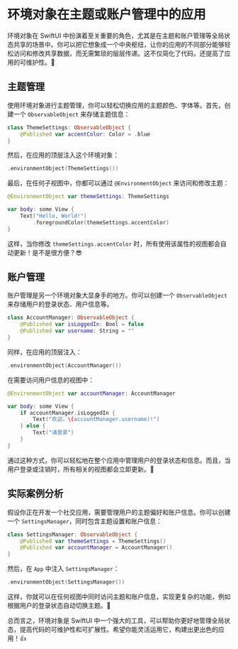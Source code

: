 ﻿# 环境对象在主题或账户管理中的应用

环境对象在 SwiftUI 中扮演着至关重要的角色，尤其是在主题和账户管理等全局状态共享的场景中。你可以把它想象成一个中央枢纽，让你的应用的不同部分能够轻松访问和修改共享数据，而无需繁琐的层层传递。这不仅简化了代码，还提高了应用的可维护性。🎉

## 主题管理

使用环境对象进行主题管理，你可以轻松切换应用的主题颜色、字体等。首先，创建一个 `ObservableObject` 来存储主题信息：

```swift
class ThemeSettings: ObservableObject {
    @Published var accentColor: Color = .blue
}
```

然后，在应用的顶层注入这个环境对象：

```swift
.environmentObject(ThemeSettings())
```

最后，在任何子视图中，你都可以通过 `@EnvironmentObject` 来访问和修改主题：

```swift
@EnvironmentObject var themeSettings: ThemeSettings

var body: some View {
    Text("Hello, World!")
        .foregroundColor(themeSettings.accentColor)
}
```

这样，当你修改 `themeSettings.accentColor` 时，所有使用该属性的视图都会自动更新！是不是很方便？😎

## 账户管理

账户管理是另一个环境对象大显身手的地方。你可以创建一个 `ObservableObject` 来存储用户的登录状态、用户信息等。

```swift
class AccountManager: ObservableObject {
    @Published var isLoggedIn: Bool = false
    @Published var username: String = ""
}
```

同样，在应用的顶层注入：

```swift
.environmentObject(AccountManager())
```

在需要访问用户信息的视图中：

```swift
@EnvironmentObject var accountManager: AccountManager

var body: some View {
    if accountManager.isLoggedIn {
        Text("欢迎，\(accountManager.username)!")
    } else {
        Text("请登录")
    }
}
```

通过这种方式，你可以轻松地在整个应用中管理用户的登录状态和信息。而且，当用户登录或注销时，所有相关的视图都会立即更新。🚀

## 实际案例分析

假设你正在开发一个社交应用，需要管理用户的主题偏好和账户信息。你可以创建一个 `SettingsManager`，同时包含主题设置和账户信息：

```swift
class SettingsManager: ObservableObject {
    @Published var themeSettings = ThemeSettings()
    @Published var accountManager = AccountManager()
}
```

然后，在 `App` 中注入 `SettingsManager`：

```swift
.environmentObject(SettingsManager())
```

这样，你就可以在任何视图中同时访问主题和账户信息，实现更复杂的功能，例如根据用户的登录状态自动切换主题。🌟

总而言之，环境对象是 SwiftUI 中一个强大的工具，可以帮助你更好地管理全局状态，提高代码的可维护性和可扩展性。希望你能灵活运用它，构建出更出色的应用！👍


